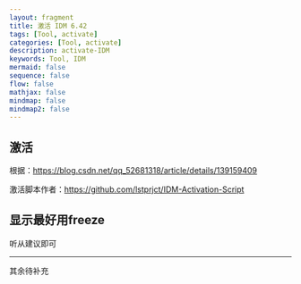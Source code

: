 ```yaml
---
layout: fragment
title: 激活 IDM 6.42
tags: [Tool, activate]
categories: [Tool, activate]
description: activate-IDM
keywords: Tool, IDM
mermaid: false
sequence: false
flow: false
mathjax: false
mindmap: false
mindmap2: false
---
```


## 激活

根据：https://blog.csdn.net/qq_52681318/article/details/139159409

激活脚本作者：https://github.com/lstprjct/IDM-Activation-Script

## 显示最好用freeze

听从建议即可

----------------------------------

其余待补充
